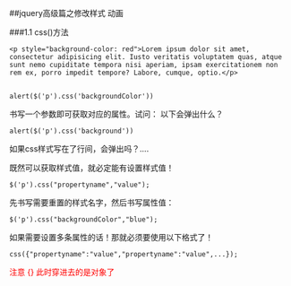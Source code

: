 ##jquery高级篇之修改样式 动画

###1.1 css()方法

	<p style="background-color: red">Lorem ipsum dolor sit amet, consectetur adipisicing elit. Iusto veritatis voluptatem quas, atque sunt nemo cupiditate tempora nisi aperiam, ipsam exercitationem non rem ex, porro impedit tempore? Labore, cumque, optio.</p>


	alert($('p').css('backgroundColor'))

书写一个参数即可获取对应的属性。试问： 以下会弹出什么？

	alert($('p').css('background'))

如果css样式写在了行间，会弹出吗？....

既然可以获取样式值，就必定能有设置样式值！

	$('p').css("propertyname","value");

先书写需要重置的样式名字，然后书写属性值：

	$('p').css("backgroundColor","blue");

如果需要设置多条属性的话！那就必须要使用以下格式了！

	css({"propertyname":"value","propertyname":"value",...});

<font color='red'>注意 {} 此时穿进去的是对象了</font>